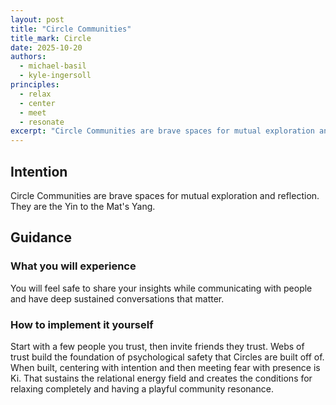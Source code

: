 ```yaml
---
layout: post
title: "Circle Communities"
title_mark: Circle
date: 2025-10-20
authors:
  - michael-basil
  - kyle-ingersoll
principles:
  - relax
  - center
  - meet
  - resonate
excerpt: "Circle Communities are brave spaces for mutual exploration and reflection."
---
```


## Intention

Circle Communities are brave spaces for mutual exploration and reflection. They are the Yin to the Mat's Yang.

## Guidance

### What you will experience

You will feel safe to share your insights while communicating with people and have deep sustained conversations that matter.

### How to implement it yourself

Start with a few people you trust, then invite friends they trust. Webs of trust build the foundation of psychological safety that Circles are built off of. When built, centering with intention and then meeting fear with presence is Ki. That sustains the relational energy field and creates the conditions for relaxing completely and having a playful community resonance. 